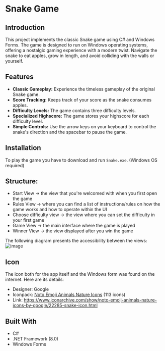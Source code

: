 # Snake Game

## Introduction
This project implements the classic Snake game using C# and Windows Forms. 
The game is designed to run on Windows operating systems, offering a nostalgic gaming experience with a modern twist.
Navigate the snake to eat apples, grow in length, and avoid colliding with the walls or yourself.

## Features
- **Classic Gameplay:** Experience the timeless gameplay of the original Snake game.
- **Score Tracking:** Keeps track of your score as the snake consumes apples.
- **Difficulty Levels:** The game contains three difficulty levels.
- **Specialized Highscore:** The game stores your highscore for each difficulty level.
- **Simple Controls:** Use the arrow keys on your keyboard to control the snake's direction and the spacebar to pause the game.

## Installation
To play the game you have to download and run `Snake.exe`. (Windows OS required)

## Structure:

- Start View &rightarrow; the view that you're welcomed with when you first open the game
- Rules View &rightarrow; where you can find a list of instructions/rules on how the game works and how to operate within the UI
- Choose difficulty view &rightarrow; the view where you can set the difficulty in your first game 
- Game View &rightarrow; the main interface where the game is played
- Winner View &rightarrow; the view displayed after you win the game

The following diagram presents the accessibility between the views:
![image](https://github.com/Cezarrr9/Snake/assets/118464357/1ceca51f-3642-4299-824f-f22799565b53)

## Icon
The icon both for the app itself and the Windows form was found on the internet. Here are its details:

- Designer: Google
- Iconpack: [Noto Emoji Animals Nature Icons](https://www.iconarchive.com/show/noto-emoji-animals-nature-icons-by-google.html) (113 icons)
- Link: https://www.iconarchive.com/show/noto-emoji-animals-nature-icons-by-google/22285-snake-icon.html
  
## Built With
- C# 
- .NET Framework (8.0)
- Windows Forms
